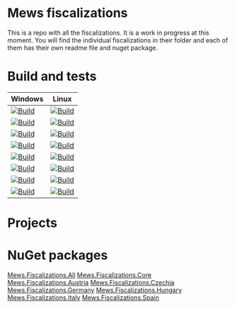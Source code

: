 # Mews fiscalizations

This is a repo with all the fiscalizations.
It is a work in progress at this moment. You will find the individual fiscalizations in their folder and each of them has their own readme file and nuget package.

# Build and tests

Windows | Linux
------------ | -------------
[![Build](https://github.com/MewsSystems/fiscalizations/actions/workflows/build-and-test-all-windows.yml/badge.svg)](https://github.com/MewsSystems/fiscalizations/actions/workflows/build-and-test-all-windows.yml) | [![Build](https://github.com/MewsSystems/fiscalizations/actions/workflows/build-and-test-all-linux.yml/badge.svg)](https://github.com/MewsSystems/fiscalizations/actions/workflows/build-and-test-all-linux.yml)
[![Build](https://github.com/MewsSystems/fiscalizations/actions/workflows/build-and-test-core-windows.yml/badge.svg)](https://github.com/MewsSystems/fiscalizations/actions/workflows/build-and-test-core-windows.yml) | [![Build](https://github.com/MewsSystems/fiscalizations/actions/workflows/build-and-test-core-linux.yml/badge.svg)](https://github.com/MewsSystems/fiscalizations/actions/workflows/build-and-test-core-linux.yml)
[![Build](https://github.com/MewsSystems/fiscalizations/actions/workflows/build-and-test-austria-windows.yml/badge.svg)](https://github.com/MewsSystems/fiscalizations/actions/workflows/build-and-test-austria-windows.yml) | [![Build](https://github.com/MewsSystems/fiscalizations/actions/workflows/build-and-test-austria-linux.yml/badge.svg)](https://github.com/MewsSystems/fiscalizations/actions/workflows/build-and-test-austria-linux.yml)
[![Build](https://github.com/MewsSystems/fiscalizations/actions/workflows/build-and-test-czechia-windows.yml/badge.svg)](https://github.com/MewsSystems/fiscalizations/actions/workflows/build-and-test-czechia-windows.yml) | [![Build](https://github.com/MewsSystems/fiscalizations/actions/workflows/build-and-test-czechia-linux.yml/badge.svg)](https://github.com/MewsSystems/fiscalizations/actions/workflows/build-and-test-czechia-linux.yml)
[![Build](https://github.com/MewsSystems/fiscalizations/actions/workflows/build-and-test-germany-windows.yml/badge.svg)](https://github.com/MewsSystems/fiscalizations/actions/workflows/build-and-test-germany-windows.yml) | [![Build](https://github.com/MewsSystems/fiscalizations/actions/workflows/build-and-test-germany-linux.yml/badge.svg)](https://github.com/MewsSystems/fiscalizations/actions/workflows/build-and-test-germany-linux.yml)
[![Build](https://github.com/MewsSystems/fiscalizations/actions/workflows/build-and-test-hungary-windows.yml/badge.svg)](https://github.com/MewsSystems/fiscalizations/actions/workflows/build-and-test-hungary-windows.yml) | [![Build](https://github.com/MewsSystems/fiscalizations/actions/workflows/build-and-test-hungary-linux.yml/badge.svg)](https://github.com/MewsSystems/fiscalizations/actions/workflows/build-and-test-hungary-linux.yml)
[![Build](https://github.com/MewsSystems/fiscalizations/actions/workflows/build-and-test-italy-windows.yml/badge.svg)](https://github.com/MewsSystems/fiscalizations/actions/workflows/build-and-test-italy-windows.yml) | [![Build](https://github.com/MewsSystems/fiscalizations/actions/workflows/build-and-test-italy-linux.yml/badge.svg)](https://github.com/MewsSystems/fiscalizations/actions/workflows/build-and-test-italy-linux.yml)
[![Build](https://github.com/MewsSystems/fiscalizations/actions/workflows/build-and-test-spain-windows.yml/badge.svg)](https://github.com/MewsSystems/fiscalizations/actions/workflows/build-and-test-spain-windows.yml) | [![Build](https://github.com/MewsSystems/fiscalizations/actions/workflows/build-and-test-spain-linux.yml/badge.svg)](https://github.com/MewsSystems/fiscalizations/actions/workflows/build-and-test-spain-linux.yml)

# Projects



# NuGet packages

[Mews.Fiscalizations.All](https://www.nuget.org/packages/Mews.Fiscalization.All)
[Mews.Fiscalizations.Core](https://www.nuget.org/packages/Mews.Fiscalization.Core)
[Mews.Fiscalizations.Austria](https://www.nuget.org/packages/Mews.Fiscalization.Austria)
[Mews.Fiscalizations.Czechia](https://www.nuget.org/packages/Mews.Fiscalization.Czechia)
[Mews.Fiscalizations.Germany](https://www.nuget.org/packages/Mews.Fiscalization.Germany)
[Mews.Fiscalizations.Hungary](https://www.nuget.org/packages/Mews.Fiscalization.Hungary)
[Mews.Fiscalizations.Italy](https://www.nuget.org/packages/Mews.Fiscalization.Italy)
[Mews.Fiscalizations.Spain](https://www.nuget.org/packages/Mews.Fiscalization.Spain)
